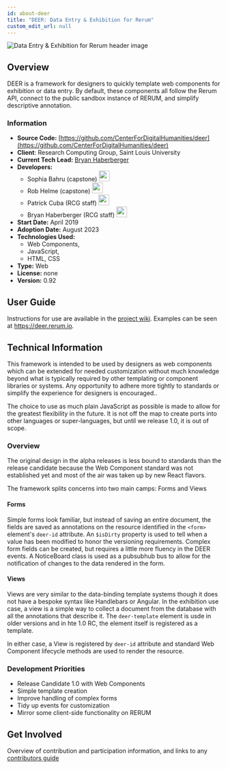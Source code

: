 ```yaml
---
id: about-deer
title: "DEER: Data Entry & Exhibition for Rerum"
custom_edit_url: null
---
```

<!-- A header image is optional; if used should be no greater than 200x600 -->
![Data Entry & Exhibition for Rerum header image](https://deer.rerum.io/images/deerlogo_banner.jpg)

## Overview

DEER is a framework for designers to quickly template web components for exhibition or data entry. By default, these components all follow the Rerum API, connect to the public sandbox instance of RERUM, and simplify descriptive annotation.

### Information

- **Source Code:** [https://github.com/CenterForDigitalHumanities/deer](https://github.com/CenterForDigitalHumanities/deer)
- **Client**: Research Computing Group, Saint Louis University
- **Current Tech Lead:** [Bryan Haberberger](https://github.com/theHabes)
- **Developers:**
  - Sophia Bahru (capstone) [<img src="https://raw.githubusercontent.com/FortAwesome/Font-Awesome/6.x/svgs/brands/github.svg" width="25" height="25" />](https://github.com/sophiabahru)
  - Rob Helme (capstone) [<img src="https://raw.githubusercontent.com/FortAwesome/Font-Awesome/6.x/svgs/brands/github.svg" width="25" height="25" />](https://github.com/Regorh)
  - Patrick Cuba (RCG staff) [<img src="https://raw.githubusercontent.com/FortAwesome/Font-Awesome/6.x/svgs/brands/github.svg" width="25" height="25" />](https://github.com/cubap)
  - Bryan Haberberger (RCG staff) [<img src="https://raw.githubusercontent.com/FortAwesome/Font-Awesome/6.x/svgs/brands/github.svg" width="25" height="25" />](https://github.com/theHabes) 
- **Start Date:** April 2019
- **Adoption Date:** August 2023
- **Technologies Used:** 
  - Web Components,
  - JavaScript,
  - HTML, CSS
- **Type:** Web
- **License:** none
- **Version:** 0.92

## User Guide

Instructions for use are available in the [project wiki](https://github.com/CenterForDigitalHumanities/deer/wiki/Using-DEER-in-your-project). 
Examples can be seen at https://deer.rerum.io.

## Technical Information

This framework is intended to be used by designers as web components which can be extended for needed customization without much knowledge beyond what is typically required by other templating or component libraries or systems. Any opportunity to adhere more tightly to standards or simplify the experience for designers is encouraged..

The choice to use as much plain JavaScript as possible is made to allow for the greatest flexibility in the future. It is not off the map to create ports into other languages or super-languages, but until we release 1.0, it is out of scope.

### Overview
 
The original design in the alpha releases is less bound to standards than the release candidate because the Web Component standard was not established yet and most of the air was taken up by new React flavors.

The framework splits concerns into two main camps: Forms and Views

#### Forms

Simple forms look familiar, but instead of saving an entire document, the fields are saved as annotations on the resource identified in the `<form>` element's `deer-id` attribute. An `$isDirty` property is used to tell when a value has been modified to honor the versioning requirements. Complex form fields can be created, but requires a little more fluency in the DEER events. A NoticeBoard class is used as a pubsubhub bus to allow for the notification of changes to the data rendered in the form.

#### Views

Views are very similar to the data-binding template systems though it does not have a bespoke syntax like Handlebars or Angular. In the exhibition use case, a view is a simple way to collect a document from the database with all the annotations that describe it. The `deer-template` element is usde in older versions and in hte 1.0 RC, the element itself is registered as a template.

In either case, a View is registered by `deer-id` attribute and standard Web Component lifecycle methods are used to render the resource.

### Development Priorities

- Release Candidate 1.0 with Web Components
- Simple template creation
- Improve handling of complex forms
- Tidy up events for customization
- Mirror some client-side functionality on RERUM

## Get Involved

<!-- A group photo is optional; if used should be no greater than 800x800 -->
<!--![Group Photo Alt Text](group.jpg) -->

Overview of contribution and participation information, and links to any [contributors guide](https://github.com/CenterForDigitalHumanities/deer/blob/main/CONTRIBUTING.md)
